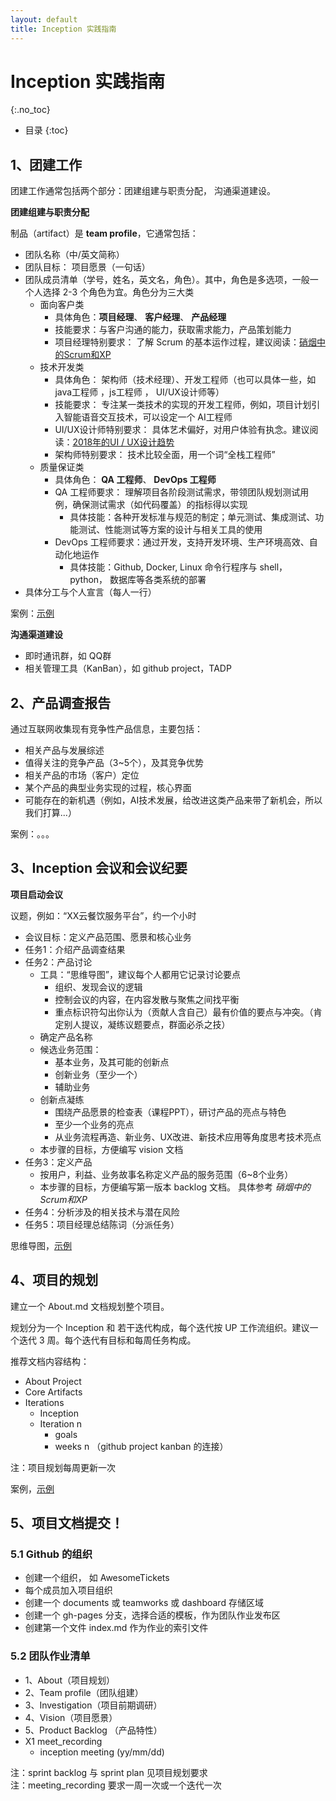 ```yaml
---
layout: default
title: Inception 实践指南
---
```


# Inception 实践指南
{:.no_toc}

* 目录
{:toc}


## 1、团建工作

团建工作通常包括两个部分：团建组建与职责分配， 沟通渠道建设。

**团建组建与职责分配**

制品（artifact）是 **team profile**，它通常包括：

* 团队名称（中/英文简称）
* 团队目标： 项目愿景（一句话）
* 团队成员清单（学号，姓名，英文名，角色）。其中，角色是多选项，一般一个人选择 2-3 个角色为宜。角色分为三大类
    - 面向客户类
        - 具体角色：**项目经理**、 **客户经理**、 **产品经理**
        - 技能要求：与客户沟通的能力，获取需求能力，产品策划能力
        - 项目经理特别要求： 了解 Scrum 的基本运作过程，建议阅读：[硝烟中的Scrum和XP](http://www.infoq.com/cn/minibooks/scrum-xp-from-the-trenches)
    - 技术开发类
        - 具体角色： 架构师（技术经理）、开发工程师（也可以具体一些，如 java工程师 ，js工程师 ， UI/UX设计师等）
        - 技能要求： 专注某一类技术的实现的开发工程师，例如，项目计划引入智能语音交互技术，可以设定一个 AI工程师
        - UI/UX设计师特别要求： 具体艺术偏好，对用户体验有执念。建议阅读：[2018年的UI / UX设计趋势](http://www.uisdc.com/ui-ux-design-trend-2018)
        - 架构师特别要求： 技术比较全面，用一个词“全栈工程师”
    - 质量保证类
        - 具体角色： **QA 工程师**、 **DevOps 工程师**
        - QA 工程师要求： 理解项目各阶段测试需求，带领团队规划测试用例，确保测试需求（如代码覆盖）的指标得以实现
            - 具体技能：各种开发标准与规范的制定；单元测试、集成测试、功能测试、性能测试等方案的设计与相关工具的使用
        - DevOps 工程师要求：通过开发，支持开发环境、生产环境高效、自动化地运作
            - 具体技能：Github, Docker, Linux 命令行程序与 shell， python， 数据库等各类系统的部署
* 具体分工与个人宣言（每人一行）

案例：[示例](https://github.com/HYPJUDY/movie-ticket-and-service-website/blob/master/documents/2_team_profile.md)

**沟通渠道建设**

* 即时通讯群，如 QQ群
* 相关管理工具（KanBan），如 github project，TADP

## 2、产品调查报告

通过互联网收集现有竞争性产品信息，主要包括：

* 相关产品与发展综述
* 值得关注的竞争产品（3~5个），及其竞争优势
* 相关产品的市场（客户）定位
* 某个产品的典型业务实现的过程，核心界面
* 可能存在的新机遇（例如，AI技术发展，给改进这类产品来带了新机会，所以我们打算...）

案例：。。。

## 3、Inception 会议和会议纪要

**项目启动会议**

议题，例如：“XX云餐饮服务平台”，约一个小时

* 会议目标：定义产品范围、愿景和核心业务
* 任务1：介绍产品调查结果
* 任务2：产品讨论
    - 工具：“思维导图”，建议每个人都用它记录讨论要点
        - 组织、发现会议的逻辑
        - 控制会议的内容，在内容发散与聚焦之间找平衡
        - 重点标识符勾出你认为（贡献人含自己）最有价值的要点与冲突。（肯定别人提议，凝练议题要点，群面必杀之技）
    - 确定产品名称
    - 候选业务范围：
        - 基本业务，及其可能的创新点
        - 创新业务（至少一个）
        - 辅助业务
    - 创新点凝练
        - 围绕产品愿景的检查表（课程PPT），研讨产品的亮点与特色
        - 至少一个业务的亮点
        - 从业务流程再造、新业务、UX改进、新技术应用等角度思考技术亮点
    - 本步骤的目标，方便编写 vision 文档
* 任务3：定义产品
    - 按用户，利益、业务故事名称定义产品的服务范围（6~8个业务）
    - 本步骤的目标，方便编写第一版本 backlog 文档。 具体参考 _硝烟中的Scrum和XP_
* 任务4：分析涉及的相关技术与潜在风险
* 任务5：项目经理总结陈词（分派任务）

思维导图，[示例](https://github.com/HYPJUDY/movie-ticket-and-service-website/blob/master/documents/91_meet_recording.md)

## 4、项目的规划

建立一个 About.md 文档规划整个项目。

规划分为一个 Inception 和 若干迭代构成，每个迭代按 UP 工作流组织。建议一个迭代 3 周。每个迭代有目标和每周任务构成。

推荐文档内容结构：

* About Project
* Core Artifacts
* Iterations
    - Inception
    - Iteration n
        - goals
        - weeks n （github project kanban 的连接） 

注：项目规划每周更新一次

案例，[示例](https://github.com/AwesomeTickets/Dashboard)


## 5、项目文档提交！

### 5.1 Github 的组织
    
* 创建一个组织， 如 AwesomeTickets
* 每个成员加入项目组织
* 创建一个 documents 或 teamworks 或 dashboard 存储区域
* 创建一个 gh-pages 分支，选择合适的模板，作为团队作业发布区
* 创建第一个文件 index.md 作为作业的索引文件


### 5.2 团队作业清单

* 1、About（项目规划）
* 2、Team profile（团队组建）
* 3、Investigation（项目前期调研）
* 4、Vision（项目愿景）
* 5、Product Backlog （产品特性）
* X1 meet_recording
    - inception meeting (yy/mm/dd)

注：sprint backlog 与 sprint plan 见项目规划要求  
注：meeting_recording 要求一周一次或一个迭代一次


  



